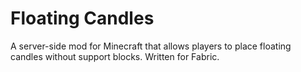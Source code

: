 # Floating Candles

A server-side mod for Minecraft that allows players to place floating candles without support blocks. Written for Fabric.
